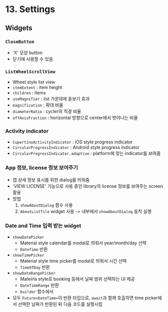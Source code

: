 # 13. Settings

## Widgets

### `CloseButton`

- 'X' 모양 button
- 닫기에 사용할 수 있음

### `ListWheelScrollView`

- Wheel style list view
- `itemExtent` : item height
- `children` : items
- `useMagnifier` : list 가운데에 돋보기 효과
- `magnification` : 확대 비율
- `diameterRatio` : cycler의 직경 비율
- `offAxisFraction` : horizontal 방향으로 center에서 벗어나는 비율

### Activity indicator

- `CupertinoActivityIndicator` : iOS style progress indicator
- `CircularProgressIndicator` : Android style progress indicator
- `CircularProgressIndicator.adaptive` : platform에 맞는 indicator를 보여줌

### App 정보, license 정보 보여주기

- 앱 상세 정보 표시를 위한 dialog를 띄워줌
- 'VIEW LICENSE' 기능으로 사용 중인 library의 license 정보를 보여주는 screen 활용
- 방법
  1. `showAboutDialog` 함수 사용
  2. `AboutListTile` widget 사용 -> 내부에서 `showAboutDialog` 동작 실행

### Date and Time 입력 받는 widget

- `showDatePicker`
  - Material style calendar를 modal로 띄워서 year/month/day 선택
  - `DateTime` 반환
- `showTimePicker`
  - Material style time picker를 modal로 띄워서 시간 선택
  - `TimeOfDay` 반환
- `showDateRangePicker`
  - Mateirla style로 booking 등에서 날짜 범위 선택하는 UI 제공
  - `DateTimeRange` 반환
  - `builder` 함수에서
- 모두 `Future<DateTime>`이 반환 타입으로, `await`과 함께 호출하면 time picker에서 선택한 날짜가 반환된 뒤 다음 코드를 실행시킴
